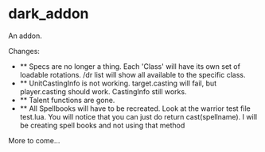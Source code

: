 # dark_addon

An addon.

Changes:

* ** Specs are no longer a thing.  Each 'Class' will have its own set of loadable rotations. /dr list will show all available to the specific class.
* ** UnitCastingInfo is not working. target.casting will fail, but player.casting should work. CastingInfo still works.
* ** Talent functions are gone.
* ** All Spellbooks will have to be recreated.  Look at the warrior test file test.lua.  You will notice that you can just do return cast(spellname).  I will be creating spell books and not using that method



More to come...
